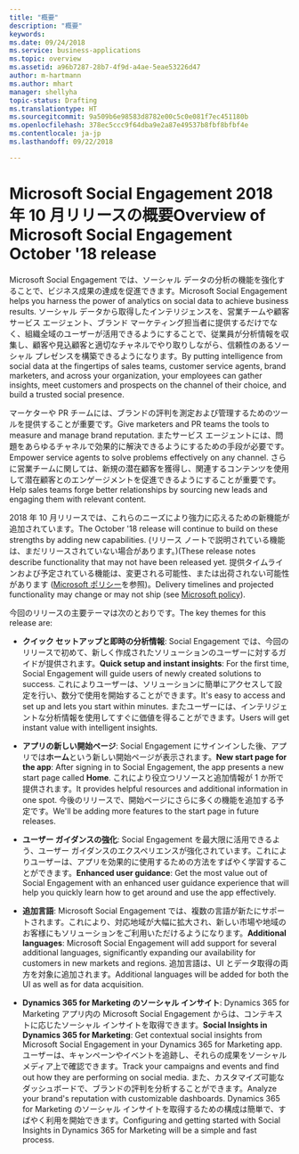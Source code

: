 ```yaml
---
title: "概要"
description: "概要"
keywords: 
ms.date: 09/24/2018
ms.service: business-applications
ms.topic: overview
ms.assetid: a96b7287-28b7-4f9d-a4ae-5eae53226d47
author: m-hartmann
ms.author: mhart
manager: shellyha
topic-status: Drafting
ms.translationtype: HT
ms.sourcegitcommit: 9a509b6e98583d8782e00c5c0e081f7ec451180b
ms.openlocfilehash: 378ec5ccc9f64dba9e2a87e49537b8fbf8bfbf4e
ms.contentlocale: ja-jp
ms.lasthandoff: 09/22/2018

---
```


#  <a name="overview-of-microsoft-social-engagement-october-18-release"></a><span data-ttu-id="d0719-103">Microsoft Social Engagement 2018 年 10 月リリースの概要</span><span class="sxs-lookup"><span data-stu-id="d0719-103">Overview of Microsoft Social Engagement October '18 release</span></span>


<span data-ttu-id="d0719-104">Microsoft Social Engagement では、ソーシャル データの分析の機能を強化することで、ビジネス成果の達成を促進できます。</span><span class="sxs-lookup"><span data-stu-id="d0719-104">Microsoft Social Engagement helps you harness the power of analytics on social data to achieve business results.</span></span> <span data-ttu-id="d0719-105">ソーシャル データから取得したインテリジェンスを、営業チームや顧客サービス エージェント、ブランド マーケティング担当者に提供するだけでなく、組織全域のユーザーが活用できるようにすることで、従業員が分析情報を収集し、顧客や見込顧客と適切なチャネルでやり取りしながら、信頼性のあるソーシャル プレゼンスを構築できるようになります。</span><span class="sxs-lookup"><span data-stu-id="d0719-105">By putting intelligence from social data at the fingertips of sales teams, customer service agents, brand marketers, and across your organization, your employees can gather insights, meet customers and prospects on the channel of their choice, and build a trusted social presence.</span></span>

<span data-ttu-id="d0719-106">マーケターや PR チームには、ブランドの評判を測定および管理するためのツールを提供することが重要です。</span><span class="sxs-lookup"><span data-stu-id="d0719-106">Give marketers and PR teams the tools to measure and manage brand reputation.</span></span> <span data-ttu-id="d0719-107">またサービス エージェントには、問題をあらゆるチャネルで効果的に解決できるようにするための手段が必要です。</span><span class="sxs-lookup"><span data-stu-id="d0719-107">Empower service agents to solve problems effectively on any channel.</span></span> <span data-ttu-id="d0719-108">さらに営業チームに関しては、新規の潜在顧客を獲得し、関連するコンテンツを使用して潜在顧客とのエンゲージメントを促進できるようにすることが重要です。</span><span class="sxs-lookup"><span data-stu-id="d0719-108">Help sales teams forge better relationships by sourcing new leads and engaging them with relevant content.</span></span> 

<span data-ttu-id="d0719-109">2018 年 10 月リリースでは、これらのニーズにより強力に応えるための新機能が追加されています。</span><span class="sxs-lookup"><span data-stu-id="d0719-109">The October '18 release will continue to build on these strengths by adding new capabilities.</span></span> <span data-ttu-id="d0719-110">(リリース ノートで説明されている機能は、まだリリースされていない場合があります。)</span><span class="sxs-lookup"><span data-stu-id="d0719-110">(These release notes describe functionality that may not have been released yet.</span></span> <span data-ttu-id="d0719-111">提供タイムラインおよび予定されている機能は、変更される可能性、または出荷されない可能性があります ([Microsoft ポリシー](https://go.microsoft.com/fwlink/p/?linkid=2007332)を参照)。</span><span class="sxs-lookup"><span data-stu-id="d0719-111">Delivery timelines and projected functionality may change or may not ship (see [Microsoft policy](https://go.microsoft.com/fwlink/p/?linkid=2007332)).</span></span>

<span data-ttu-id="d0719-112">今回のリリースの主要テーマは次のとおりです。</span><span class="sxs-lookup"><span data-stu-id="d0719-112">The key themes for this release are:</span></span>

- <span data-ttu-id="d0719-113">**クイック セットアップと即時の分析情報**: Social Engagement では、今回のリリースで初めて、新しく作成されたソリューションのユーザーに対するガイドが提供されます。</span><span class="sxs-lookup"><span data-stu-id="d0719-113">**Quick setup and instant insights**: For the first time, Social Engagement will guide users of newly created solutions to success.</span></span> <span data-ttu-id="d0719-114">これによりユーザーは、ソリューションに簡単にアクセスして設定を行い、数分で使用を開始することができます。</span><span class="sxs-lookup"><span data-stu-id="d0719-114">It's easy to access and set up and lets you start within minutes.</span></span> <span data-ttu-id="d0719-115">またユーザーには、インテリジェントな分析情報を使用してすぐに価値を得ることができます。</span><span class="sxs-lookup"><span data-stu-id="d0719-115">Users will get instant value with intelligent insights.</span></span>

- <span data-ttu-id="d0719-116">**アプリの新しい開始ページ**: Social Engagement にサインインした後、アプリでは**ホーム**という新しい開始ページが表示されます。</span><span class="sxs-lookup"><span data-stu-id="d0719-116">**New start page for the app**: After signing in to Social Engagement, the app presents a new start page called **Home**.</span></span> <span data-ttu-id="d0719-117">これにより役立つリソースと追加情報が 1 か所で提供されます。</span><span class="sxs-lookup"><span data-stu-id="d0719-117">It provides helpful resources and additional information in one spot.</span></span> <span data-ttu-id="d0719-118">今後のリリースで、開始ページにさらに多くの機能を追加する予定です。</span><span class="sxs-lookup"><span data-stu-id="d0719-118">We'll be adding more features to the start page in future releases.</span></span>

- <span data-ttu-id="d0719-119">**ユーザー ガイダンスの強化**: Social Engagement を最大限に活用できるよう、ユーザー ガイダンスのエクスペリエンスが強化されています。これによりユーザーは、アプリを効果的に使用するための方法をすばやく学習することができます。</span><span class="sxs-lookup"><span data-stu-id="d0719-119">**Enhanced user guidance**: Get the most value out of Social Engagement with an enhanced user guidance experience that will help you quickly learn how to get around and use the app effectively.</span></span>

- <span data-ttu-id="d0719-120">**追加言語**: Microsoft Social Engagement では、複数の言語が新たにサポートされます。これにより、対応地域が大幅に拡大され、新しい市場や地域のお客様にもソリューションをご利用いただけるようになります。</span><span class="sxs-lookup"><span data-stu-id="d0719-120">**Additional languages**: Microsoft Social Engagement will add support for several additional languages, significantly expanding our availability for customers in new markets and regions.</span></span> <span data-ttu-id="d0719-121">追加言語は、UI とデータ取得の両方を対象に追加されます。</span><span class="sxs-lookup"><span data-stu-id="d0719-121">Additional languages will be added for both the UI as well as for data acquisition.</span></span>

- <span data-ttu-id="d0719-122">**Dynamics 365 for Marketing のソーシャル インサイト**: Dynamics 365 for Marketing アプリ内の Microsoft Social Engagement からは、コンテキストに応じたソーシャル インサイトを取得できます。</span><span class="sxs-lookup"><span data-stu-id="d0719-122">**Social Insights in Dynamics 365 for Marketing**: Get contextual social insights from Microsoft Social Engagement in your Dynamics 365 for Marketing app.</span></span> <span data-ttu-id="d0719-123">ユーザーは、キャンペーンやイベントを追跡し、それらの成果をソーシャル メディア上で確認できます。</span><span class="sxs-lookup"><span data-stu-id="d0719-123">Track your campaigns and events and find out how they are performing on social media.</span></span> <span data-ttu-id="d0719-124">また、カスタマイズ可能なダッシュボードで、ブランドの評判を分析することができます。</span><span class="sxs-lookup"><span data-stu-id="d0719-124">Analyze your brand's reputation with customizable dashboards.</span></span> <span data-ttu-id="d0719-125">Dynamics 365 for Marketing のソーシャル インサイトを取得するための構成は簡単で、すばやく利用を開始できます。</span><span class="sxs-lookup"><span data-stu-id="d0719-125">Configuring and getting started with Social Insights in Dynamics 365 for Marketing will be a simple and fast process.</span></span>

